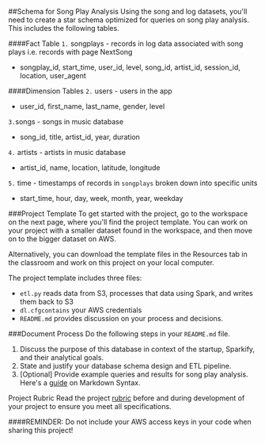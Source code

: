 ##Schema for Song Play Analysis
Using the song and log datasets, you'll need to create a star schema optimized for queries on song play analysis. This includes the following tables.

####Fact Table
```1.``` songplays - records in log data associated with song plays i.e. records with page NextSong
   * songplay_id, start_time, user_id, level, song_id, artist_id, session_id, location, user_agent

####Dimension Tables
```2.``` users - users in the app
   * user_id, first_name, last_name, gender, level

```3.```songs - songs in music database
   * song_id, title, artist_id, year, duration

```4.``` artists - artists in music database
   * artist_id, name, location, latitude, longitude

```5.``` time - timestamps of records in ```songplays``` broken down into specific units
   * start_time, hour, day, week, month, year, weekday
   
   
###Project Template
To get started with the project, go to the workspace on the next page, where you'll find the project template. You can work on your project with a smaller dataset found in the workspace, and then move on to the bigger dataset on AWS.

Alternatively, you can download the template files in the Resources tab in the classroom and work on this project on your local computer.

The project template includes three files:

* ```etl.py``` reads data from S3, processes that data using Spark, and writes them back to S3
* ```dl.cfgcontains``` your AWS credentials
* ```README.md``` provides discussion on your process and decisions.

###Document Process
Do the following steps in your ```README.md``` file.

1. Discuss the purpose of this database in context of the startup, Sparkify, and their analytical goals.
2. State and justify your database schema design and ETL pipeline.
3. [Optional] Provide example queries and results for song play analysis.
Here's a [guide](https://www.markdownguide.org/basic-syntax/) on Markdown Syntax.

Project Rubric
Read the project [rubric](https://review.udacity.com/#!/rubrics/2502/view) before and during development of your project to ensure you meet all specifications.

####REMINDER:
 Do not include your AWS access keys in your code when sharing this project!